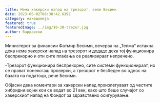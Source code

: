 ```yaml
---
title: Нема хакерски напад на трезорот, вели Бесими
date: 2023-06-02T08:30:42.639Z
category: македонија
featured: true
featuredImage: ../img/10-30-trezor.jpg
author: Вардарски
---
```

<!--StartFragment-->

Министерот за финансии Фатмир Бесими, вечерва на „Телма“ истакна дека нема хакерски напад на трезорот и додаде дека тој функционира беспрекорно и оти сите плаќања се реализираат непречено.

\-Трезорот функционира беспрекорно, сите системи функционираат, но се прават понекогаш проверки, а трезорот е безбеден во однос на базата на податоци, рече Бесими.

Објасни дека коментари за хакерски напад произлегуваат од честите хибридни војни кои се водат во 21 век, како што беше случајот со хакерскиот напад на Фондот за здравствено осигурување.

<!--EndFragment-->